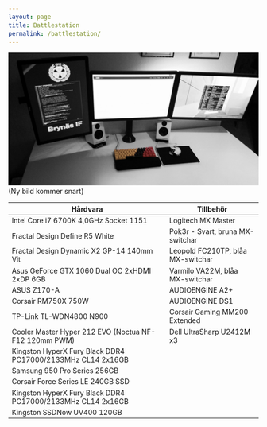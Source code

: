 ```yaml
---
layout: page
title: Battlestation
permalink: /battlestation/
---
```


![](/images/battle.jpg)
(Ny bild kommer snart)














Hårdvara | Tillbehör
--- | ---
Intel Core i7 6700K 4,0GHz Socket 1151 | Logitech MX Master 
Fractal Design Define R5 White | Pok3r - Svart, bruna MX-switchar 
Fractal Design Dynamic X2 GP-14 140mm Vit | Leopold FC210TP, blåa MX-switchar 
Asus GeForce GTX 1060 Dual OC 2xHDMI 2xDP 6GB | Varmilo VA22M, blåa MX-switchar 
ASUS Z170-A | AUDIOENGINE A2+
Corsair RM750X 750W | AUDIOENGINE DS1
TP-Link TL-WDN4800 N900 | Corsair Gaming MM200 Extended 
Cooler Master Hyper 212 EVO (Noctua NF-F12 120mm PWM) | Dell UltraSharp U2412M x3 
Kingston HyperX Fury Black DDR4 PC17000/2133MHz CL14 2x16GB | 
Samsung 950 Pro Series 256GB |  
Corsair Force Series LE 240GB SSD | 
Kingston HyperX Fury Black DDR4 PC17000/2133MHz CL14 2x16GB | 
Kingston SSDNow UV400 120GB |  

